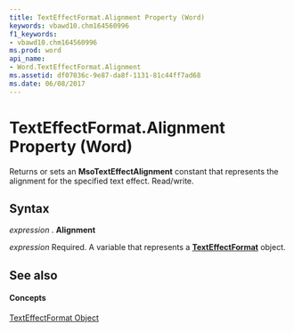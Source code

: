 ```yaml
---
title: TextEffectFormat.Alignment Property (Word)
keywords: vbawd10.chm164560996
f1_keywords:
- vbawd10.chm164560996
ms.prod: word
api_name:
- Word.TextEffectFormat.Alignment
ms.assetid: df07036c-9e87-da8f-1131-81c44ff7ad68
ms.date: 06/08/2017
---
```



# TextEffectFormat.Alignment Property (Word)

Returns or sets an **MsoTextEffectAlignment** constant that represents the alignment for the specified text effect. Read/write.


## Syntax

 _expression_ . **Alignment**

 _expression_ Required. A variable that represents a **[TextEffectFormat](texteffectformat-object-word.md)** object.


## See also


#### Concepts


[TextEffectFormat Object](texteffectformat-object-word.md)

